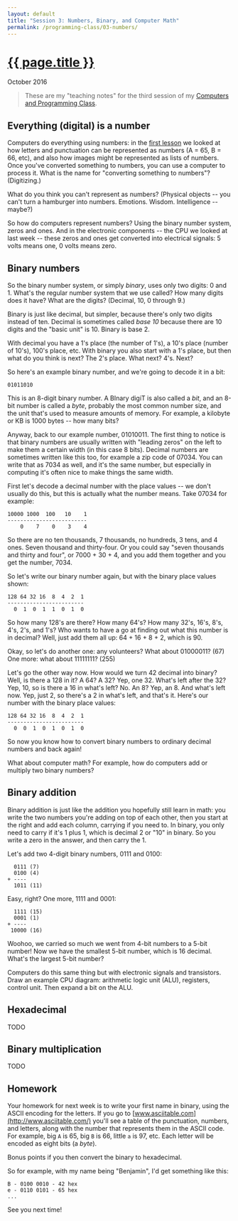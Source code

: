 ```yaml
---
layout: default
title: "Session 3: Numbers, Binary, and Computer Math"
permalink: /programming-class/03-numbers/
---
```

<h1><a href="{{ page.permalink }}">{{ page.title }}</a></h1>
<p class="subtitle">October 2016</p>

> These are my "teaching notes" for the third session of my [Computers and Programming Class](/programming-class/).


Everything (digital) is a number
--------------------------------

Computers do everything using numbers: in the [first lesson](../01-introduction/) we looked at how letters and punctuation can be represented as numbers (A = 65, B = 66, etc), and also how images might be represented as lists of numbers. Once you've converted something to numbers, you can use a computer to process it. What is the name for "converting something to numbers"? (Digitizing.)

What do you think you can't represent as numbers? (Physical objects -- you can't turn a hamburger into numbers. Emotions. Wisdom. Intelligence -- maybe?)

So how do computers represent numbers? Using the binary number system, zeros and ones. And in the electronic components -- the CPU we looked at last week -- these zeros and ones get converted into electrical signals: 5 volts means one, 0 volts means zero.


Binary numbers
--------------

So the binary number system, or simply *binary*, uses only two digits: 0 and 1. What's the regular number system that we use called? How many digits does it have? What are the digits? (Decimal, 10, 0 through 9.)

Binary is just like decimal, but simpler, because there's only two digits instead of ten. Decimal is sometimes called *base 10* because there are 10 digits and the "basic unit" is 10. Binary is base 2.

With decimal you have a 1's place (the number of 1's), a 10's place (number of 10's), 100's place, etc. With binary you also start with a 1's place, but then what do you think is next? The 2's place. What next? 4's. Next?

So here's an example binary number, and we're going to decode it in a bit:

    01011010

This is an 8-digit binary number. A BInary digiT is also called a *bit*, and an 8-bit number is called a *byte*, probably the most common number size, and the unit that's used to measure amounts of memory. For example, a kilobyte or KB is 1000 bytes -- how many bits?

Anyway, back to our example number, 01010011. The first thing to notice is that binary numbers are usually written with "leading zeros" on the left to make them a certain width (in this case 8 bits). Decimal numbers are sometimes written like this too, for example a zip code of 07034. You can write that as 7034 as well, and it's the same number, but especially in computing it's often nice to make things the same width.

First let's decode a decimal number with the place values -- we don't usually do this, but this is actually what the number means. Take 07034 for example:

    10000 1000  100   10    1
    -------------------------
        0    7    0    3    4

So there are no ten thousands, 7 thousands, no hundreds, 3 tens, and 4 ones. Seven thousand and thirty-four. Or you could say "seven thousands and thirty and four", or 7000 + 30 + 4, and you add them together and you get the number, 7034.

So let's write our binary number again, but with the binary place values shown:

    128 64 32 16  8  4  2  1 
    ------------------------
      0  1  0  1  1  0  1  0

So how many 128's are there? How many 64's? How many 32's, 16's, 8's, 4's, 2's, and 1's? Who wants to have a go at finding out what this number is in decimal? Well, just add them all up: 64 + 16 + 8 + 2, which is 90.

Okay, so let's do another one: any volunteers? What about 01000011? (67) One more: what about 11111111? (255)

Let's go the other way now. How would we turn 42 decimal into binary? Well, is there a 128 in it? A 64? A 32? Yep, one 32. What's left after the 32? Yep, 10, so is there a 16 in what's left? No. An 8? Yep, an 8. And what's left now. Yep, just 2, so there's a 2 in what's left, and that's it. Here's our number with the binary place values:

    128 64 32 16  8  4  2  1 
    ------------------------
      0  0  1  0  1  0  1  0

So now you know how to convert binary numbers to ordinary decimal numbers and back again!

What about computer math? For example, how do computers add or multiply two binary numbers?


Binary addition
---------------

Binary addition is just like the addition you hopefully still learn in math: you write the two numbers you're adding on top of each other, then you start at the right and add each column, carrying if you need to. In binary, you only need to carry if it's 1 plus 1, which is decimal 2 or "10" in binary. So you write a zero in the answer, and then carry the 1.

Let's add two 4-digit binary numbers, 0111 and 0100:

      0111 (7)
      0100 (4)
    + ----
      1011 (11)

Easy, right? One more, 1111 and 0001:

      1111 (15)
      0001 (1)
    + ----
     10000 (16)

Woohoo, we carried so much we went from 4-bit numbers to a 5-bit number! Now we have the smallest 5-bit number, which is 16 decimal. What's the largest 5-bit number?

Computers do this same thing but with electronic signals and transistors. Draw an example CPU diagram: arithmetic logic unit (ALU), registers, control unit. Then expand a bit on the ALU.


Hexadecimal
-----------

TODO


Binary multiplication
---------------------

TODO


Homework
--------

Your homework for next week is to write your first name in binary, using the ASCII encoding for the letters. If you go to [www.asciitable.com](http://www.asciitable.com/) you'll see a table of the punctuation, numbers, and letters, along with the number that represents them in the ASCII code. For example, big `A` is 65, big `B` is 66, little `a` is 97, etc. Each letter will be encoded as eight bits (a *byte*).

Bonus points if you then convert the binary to hexadecimal.

So for example, with my name being "Benjamin", I'd get something like this:

    B - 0100 0010 - 42 hex
    e - 0110 0101 - 65 hex
    ...

See you next time!
